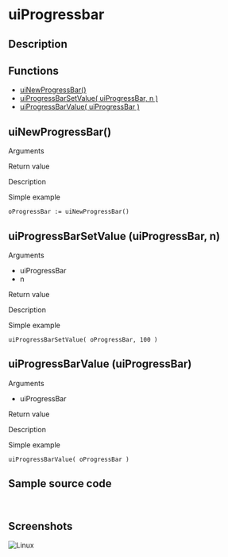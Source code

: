 # **uiProgressbar**

## Description

## Functions
- [uiNewProgressBar()](#uinewprogressbar)
- [uiProgressBarSetValue( uiProgressBar, n )](#uiprogressbarsetvalue-uiprogressbar-n)
- [uiProgressBarValue( uiProgressBar )](#uiprogressbarvalue-uiprogressbar)

## uiNewProgressBar()
Arguments

Return value

Description

Simple example
```
oProgressBar := uiNewProgressBar()
```
## uiProgressBarSetValue (uiProgressBar, n)
Arguments
- uiProgressBar
- n

Return value

Description

Simple example
```
uiProgressBarSetValue( oProgressBar, 100 )
```
## uiProgressBarValue (uiProgressBar)
Arguments
- uiProgressBar

Return value

Description

Simple example
```
uiProgressBarValue( oProgressBar )
```
## Sample source code
```


```
## Screenshots
![Linux](../tutorial/uiProgressbar_Linux.png "With family Linux Elementary desktop Pantheon, based on GNOME")
